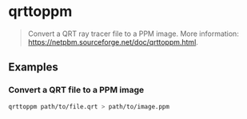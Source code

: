 # qrttoppm

> Convert a QRT ray tracer file to a PPM image. More information: <https://netpbm.sourceforge.net/doc/qrttoppm.html>.

## Examples

### Convert a QRT file to a PPM image

```bash
qrttoppm path/to/file.qrt > path/to/image.ppm
```
